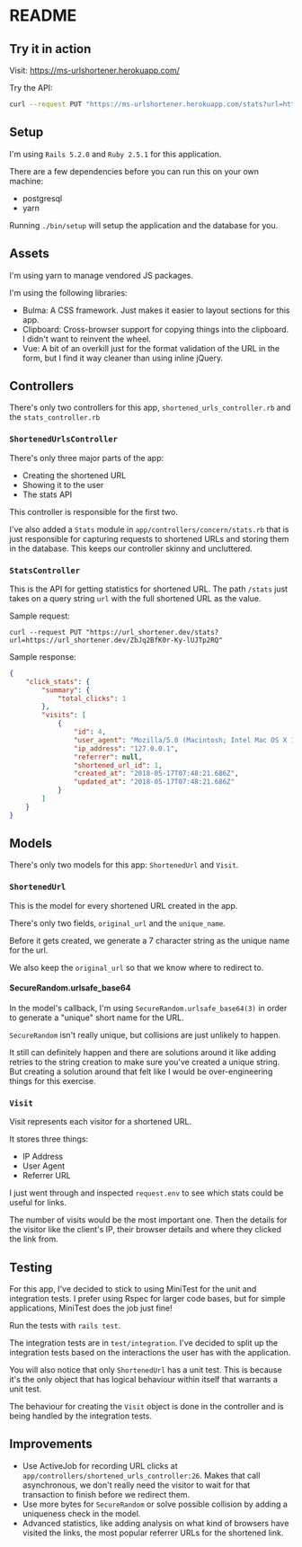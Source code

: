 # README

## Try it in action
Visit: https://ms-urlshortener.herokuapp.com/

Try the API:
```bash
curl --request PUT "https://ms-urlshortener.herokuapp.com/stats?url=https://ms-urlshortener.herokuapp.com/PcZt"
```

## Setup
I'm using `Rails 5.2.0` and `Ruby 2.5.1` for this application.

There are a few dependencies before you can run this on your own machine:
- postgresql
- yarn

Running `./bin/setup` will setup the application and the database for you.

## Assets
I'm using yarn to manage vendored JS packages.

I'm using the following libraries:
- Bulma: A CSS framework. Just makes it easier to layout sections for this app.
- Clipboard: Cross-browser support for copying things into the clipboard. I didn't want to reinvent the wheel.
- Vue: A bit of an overkill just for the format validation of the URL in the form, but I find it way cleaner than using inline jQuery.

## Controllers
There's only two controllers for this app, `shortened_urls_controller.rb` and the `stats_controller.rb`

### `ShortenedUrlsController`

There's only three major parts of the app:
- Creating the shortened URL
- Showing it to the user
- The stats API

This controller is responsible for the first two.

I've also added a `Stats` module in `app/controllers/concern/stats.rb` that is just responsible for
capturing requests to shortened URLs and storing them in the database.
This keeps our controller skinny and uncluttered.

### `StatsController`

This is the API for getting statistics for shortened URL. The path `/stats` just takes on a query string `url` with the full shortened URL as the value.

Sample request:

`curl --request PUT "https://url_shortener.dev/stats?url=https://url_shortener.dev/ZbJq2BfK0r-Ky-lUJTp2RQ"`

Sample response:

```json
{
    "click_stats": {
        "summary": {
            "total_clicks": 1
        },
        "visits": [
            {
                "id": 4,
                "user_agent": "Mozilla/5.0 (Macintosh; Intel Mac OS X 10_13_3) AppleWebKit/537.36 (KHTML, like Gecko) Chrome/66.0.3359.170 Safari/537.36",
                "ip_address": "127.0.0.1",
                "referrer": null,
                "shortened_url_id": 1,
                "created_at": "2018-05-17T07:48:21.686Z",
                "updated_at": "2018-05-17T07:48:21.686Z"
            }
        ]
    }
}
```

## Models
There's only two models for this app: `ShortenedUrl` and `Visit`.

### `ShortenedUrl`
This is the model for every shortened URL created in the app.

There's only two fields, `original_url` and the `unique_name`.

Before it gets created, we generate a 7 character string as the unique name for the url.

We also keep the `original_url` so that we know where to redirect to.

#### SecureRandom.urlsafe_base64

In the model's callback, I'm using `SecureRandom.urlsafe_base64(3)` in order to generate a "unique" short name for the URL.

`SecureRandom` isn't really unique, but collisions are just unlikely to happen.

It still can definitely happen and there are solutions around it like adding retries to the string creation
to make sure you've created a unique string. But creating a solution around that felt like I would be over-engineering
things for this exercise.

### `Visit`
Visit represents each visitor for a shortened URL.

It stores three things:
- IP Address
- User Agent
- Referrer URL

I just went through and inspected `request.env` to see which stats could be useful for links.

The number of visits would be the most important one. Then the details for the visitor like the client's IP, their browser details and where they clicked the link from.

## Testing
For this app, I've decided to stick to using MiniTest for the unit and integration tests.
I prefer using Rspec for larger code bases, but for simple applications, MiniTest does the job just fine!

Run the tests with `rails test`.

The integration tests are in `test/integration`. I've decided to split up the integration tests
based on the interactions the user has with the application.

You will also notice that only `ShortenedUrl` has a unit test.
This is because it's the only object that has logical behaviour within itself that warrants a unit test.

The behaviour for creating the `Visit` object is done in the controller and is being handled by the integration tests.

## Improvements

- Use ActiveJob for recording URL clicks at `app/controllers/shortened_urls_controller:26`.
  Makes that call asynchronous, we don't really need the visitor to wait for that transaction to finish
  before we redirect them.
- Use more bytes for `SecureRandom` or solve possible collision by adding a uniqueness check in the model.
- Advanced statistics, like adding analysis on what kind of browsers have visited the links, the most popular referrer URLs for the shortened link.
